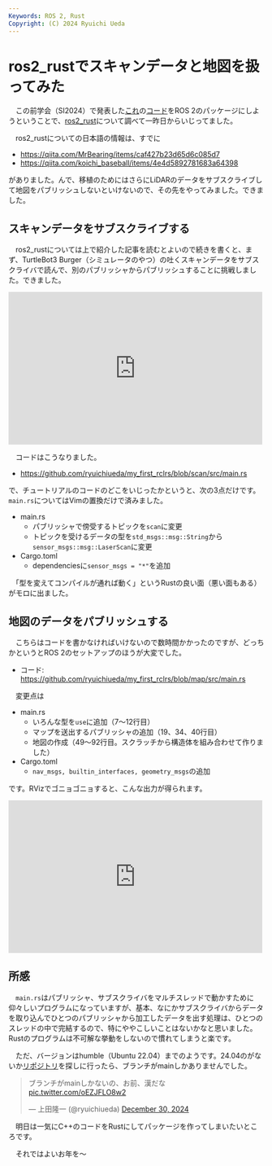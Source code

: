 ```yaml
---
Keywords: ROS 2, Rust
Copyright: (C) 2024 Ryuichi Ueda
---
```


# ros2_rustでスキャンデータと地図を扱ってみた

　この前学会（SI2024）で発表した[これ](https://www.docswell.com/s/ryuichiueda/ZEX11D-si2024)の[コード](https://github.com/ryuichiueda/flow_estimator)をROS 2のパッケージにしようということで、[ros2_rust](https://github.com/ros2-rust/ros2_rust)について調べて一昨日からいじってました。

　ros2_rustについての日本語の情報は、すでに

* https://qiita.com/MrBearing/items/caf427b23d65d6c085d7
* https://qiita.com/koichi_baseball/items/4e4d5892781683a64398

がありました。んで、移植のためにはさらにLiDARのデータをサブスクライブして地図をパブリッシュしないといけないので、その先をやってみました。できました。

## スキャンデータをサブスクライブする

　ros2_rustについては上で紹介した記事を読むとよいので続きを書くと、まず、TurtleBot3 Burger（シミュレータのやつ）の吐くスキャンデータをサブスクライバで読んで、別のパブリッシャからパブリッシュすることに挑戦しました。できました。

<iframe src="https://mi0.robotician.jp/embed/notes/a2dycyfksg?colorMode=light" data-misskey-embed-id="v1_2c100fd1-0841-4487-8a5a-7be11e456310" loading="lazy" referrerpolicy="strict-origin-when-cross-origin" style="border: none; width: 100%; max-width: 500px; height: 300px; color-scheme: light dark;"></iframe>
<script defer src="https://mi0.robotician.jp/embed.js"></script>


　コードはこうなりました。

* https://github.com/ryuichiueda/my_first_rclrs/blob/scan/src/main.rs

で、チュートリアルのコードのどこをいじったかというと、次の3点だけです。`main.rs`についてはVimの置換だけで済みました。

* main.rs
    * パブリッシャで傍受するトピックを`scan`に変更
    * トピックを受けるデータの型を`std_msgs::msg::String`から`sensor_msgs::msg::LaserScan`に変更
* Cargo.toml
    * dependenciesに`sensor_msgs = "*"`を追加

　「型を変えてコンパイルが通れば動く」というRustの良い面（悪い面もある）がモロに出ました。

## 地図のデータをパブリッシュする

　こちらはコードを書かなければいけないので数時間かかったのですが、どっちかというとROS 2のセットアップのほうが大変でした。

* コード: https://github.com/ryuichiueda/my_first_rclrs/blob/map/src/main.rs

　変更点は

* main.rs
    * いろんな型を`use`に追加（7〜12行目）
    * マップを送出するパブリッシャの追加（19、34、40行目）
    * 地図の作成（49〜92行目。スクラッチから構造体を組み合わせて作りました）
* Cargo.toml
    * `nav_msgs, builtin_interfaces, geometry_msgs`の追加

です。RVizでゴニョゴニョすると、こんな出力が得られます。

<iframe src="https://mi0.robotician.jp/embed/notes/a2folvyj5v?colorMode=light" data-misskey-embed-id="v1_4aacf173-bfd5-4bc9-8b48-27bbc0615d95" loading="lazy" referrerpolicy="strict-origin-when-cross-origin" style="border: none; width: 100%; max-width: 500px; height: 300px; color-scheme: light dark;"></iframe>
<script defer src="https://mi0.robotician.jp/embed.js"></script>

## 所感

　`main.rs`はパブリッシャ、サブスクライバをマルチスレッドで動かすために仰々しいプログラムになっていますが、基本、なにかサブスクライバからデータを取り込んでひとつのパブリッシャから加工したデータを出す処理は、ひとつのスレッドの中で完結するので、特にややこしいことはないかなと思いました。Rustのプログラムは不可解な挙動をしないので慣れてしまうと楽です。

　ただ、バージョンはhumble（Ubuntu 22.04）までのようです。24.04のがないか[リポジトリ](https://github.com/ros2-rust/ros2_rust)を探しに行ったら、ブランチがmainしかありませんでした。

<blockquote class="twitter-tweet"><p lang="ja" dir="ltr">ブランチがmainしかないの、お前、漢だな <a href="https://t.co/oEZJFLO8w2">pic.twitter.com/oEZJFLO8w2</a></p>&mdash; 上田隆一 (@ryuichiueda) <a href="https://twitter.com/ryuichiueda/status/1873563826433802377?ref_src=twsrc%5Etfw">December 30, 2024</a></blockquote> <script async src="https://platform.twitter.com/widgets.js" charset="utf-8"></script>



　明日は一気にC++のコードをRustにしてパッケージを作ってしまいたいところです。


　それではよいお年を〜
